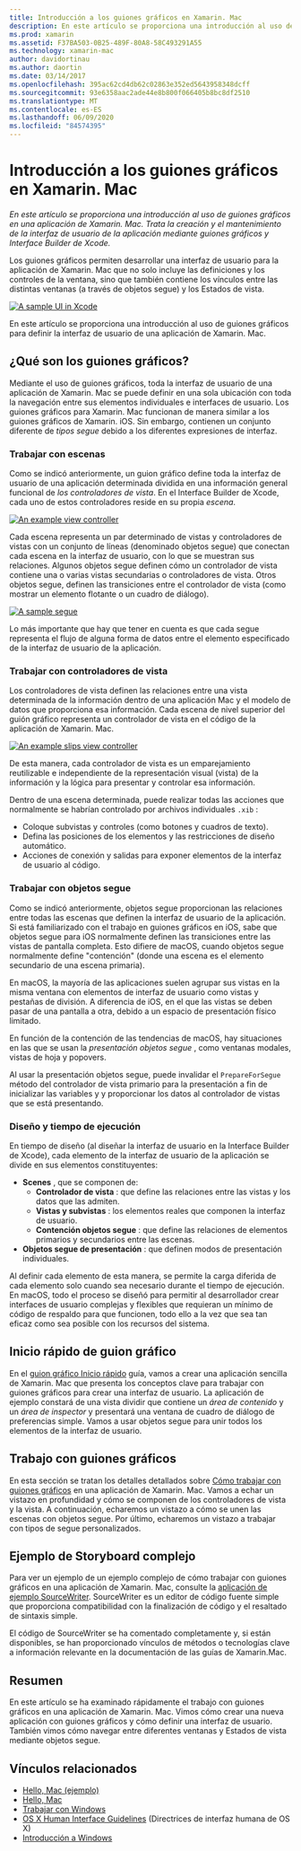 ```yaml
---
title: Introducción a los guiones gráficos en Xamarin. Mac
description: En este artículo se proporciona una introducción al uso de guiones gráficos en una aplicación de Xamarin. Mac. En él, se describe cómo crear y mantener la interfaz de usuario de la aplicación mediante guiones gráficos e Interface Builder de Xcode.
ms.prod: xamarin
ms.assetid: F37BA503-0B25-489F-80A8-58C493291A55
ms.technology: xamarin-mac
author: davidortinau
ms.author: daortin
ms.date: 03/14/2017
ms.openlocfilehash: 395ac62cd4db62c02863e352ed5643958348dcff
ms.sourcegitcommit: 93e6358aac2ade44e8b800f066405b8bc8df2510
ms.translationtype: MT
ms.contentlocale: es-ES
ms.lasthandoff: 06/09/2020
ms.locfileid: "84574395"
---
```

# <a name="introduction-to-storyboards-in-xamarinmac"></a>Introducción a los guiones gráficos en Xamarin. Mac

_En este artículo se proporciona una introducción al uso de guiones gráficos en una aplicación de Xamarin. Mac. Trata la creación y el mantenimiento de la interfaz de usuario de la aplicación mediante guiones gráficos y Interface Builder de Xcode._

Los guiones gráficos permiten desarrollar una interfaz de usuario para la aplicación de Xamarin. Mac que no solo incluye las definiciones y los controles de la ventana, sino que también contiene los vínculos entre las distintas ventanas (a través de objetos segue) y los Estados de vista.

[![](images/intro01.png "A sample UI in Xcode")](images/intro01.png#lightbox)

En este artículo se proporciona una introducción al uso de guiones gráficos para definir la interfaz de usuario de una aplicación de Xamarin. Mac.

<a name="What-are-Storyboards"></a>

## <a name="what-are-storyboards"></a>¿Qué son los guiones gráficos?

Mediante el uso de guiones gráficos, toda la interfaz de usuario de una aplicación de Xamarin. Mac se puede definir en una sola ubicación con toda la navegación entre sus elementos individuales e interfaces de usuario. Los guiones gráficos para Xamarin. Mac funcionan de manera similar a los guiones gráficos de Xamarin. iOS. Sin embargo, contienen un conjunto diferente de _tipos segue_ debido a los diferentes expresiones de interfaz.

<a name="Working-with-Scenes"></a>

### <a name="working-with-scenes"></a>Trabajar con escenas

Como se indicó anteriormente, un guion gráfico define toda la interfaz de usuario de una aplicación determinada dividida en una información general funcional de _los controladores de vista_. En el Interface Builder de Xcode, cada uno de estos controladores reside en su propia _escena_.

[![](images/intro02.png "An example view controller")](images/intro02.png#lightbox)

Cada escena representa un par determinado de vistas y controladores de vistas con un conjunto de líneas (denominado objetos segue) que conectan cada escena en la interfaz de usuario, con lo que se muestran sus relaciones. Algunos objetos segue definen cómo un controlador de vista contiene una o varias vistas secundarias o controladores de vista. Otros objetos segue, definen las transiciones entre el controlador de vista (como mostrar un elemento flotante o un cuadro de diálogo). 

[![](images/intro03.png "A sample segue")](images/intro03.png#lightbox)

Lo más importante que hay que tener en cuenta es que cada segue representa el flujo de alguna forma de datos entre el elemento especificado de la interfaz de usuario de la aplicación.

<a name="Working-with-View-Controllers"></a>

### <a name="working-with-view-controllers"></a>Trabajar con controladores de vista

Los controladores de vista definen las relaciones entre una vista determinada de la información dentro de una aplicación Mac y el modelo de datos que proporciona esa información. Cada escena de nivel superior del guión gráfico representa un controlador de vista en el código de la aplicación de Xamarin. Mac.

[![](images/intro04.png "An example slips view controller")](images/intro04.png#lightbox)

De esta manera, cada controlador de vista es un emparejamiento reutilizable e independiente de la representación visual (vista) de la información y la lógica para presentar y controlar esa información.

Dentro de una escena determinada, puede realizar todas las acciones que normalmente se habrían controlado por archivos individuales `.xib` : 

- Coloque subvistas y controles (como botones y cuadros de texto).
- Defina las posiciones de los elementos y las restricciones de diseño automático.
- Acciones de conexión y salidas para exponer elementos de la interfaz de usuario al código.

<a name="Working-with-Segues"></a>

### <a name="working-with-segues"></a>Trabajar con objetos segue

Como se indicó anteriormente, objetos segue proporcionan las relaciones entre todas las escenas que definen la interfaz de usuario de la aplicación. Si está familiarizado con el trabajo en guiones gráficos en iOS, sabe que objetos segue para iOS normalmente definen las transiciones entre las vistas de pantalla completa. Esto difiere de macOS, cuando objetos segue normalmente define "contención" (donde una escena es el elemento secundario de una escena primaria).

En macOS, la mayoría de las aplicaciones suelen agrupar sus vistas en la misma ventana con elementos de interfaz de usuario como vistas y pestañas de división. A diferencia de iOS, en el que las vistas se deben pasar de una pantalla a otra, debido a un espacio de presentación físico limitado.

En función de la contención de las tendencias de macOS, hay situaciones en las que se usan la _presentación objetos segue_ , como ventanas modales, vistas de hoja y popovers.

Al usar la presentación objetos segue, puede invalidar el `PrepareForSegue` método del controlador de vista primario para la presentación a fin de inicializar las variables y y proporcionar los datos al controlador de vistas que se está presentando.

<a name="Design-and-Run-Times"></a>

### <a name="design-and-run-times"></a>Diseño y tiempo de ejecución

En tiempo de diseño (al diseñar la interfaz de usuario en la Interface Builder de Xcode), cada elemento de la interfaz de usuario de la aplicación se divide en sus elementos constituyentes:

- **Scenes** , que se componen de:
  - **Controlador de vista** : que define las relaciones entre las vistas y los datos que las admiten.
  - **Vistas y subvistas** : los elementos reales que componen la interfaz de usuario.
  - **Contención objetos segue** : que define las relaciones de elementos primarios y secundarios entre las escenas.
- **Objetos segue de presentación** : que definen modos de presentación individuales. 

Al definir cada elemento de esta manera, se permite la carga diferida de cada elemento solo cuando sea necesario durante el tiempo de ejecución. En macOS, todo el proceso se diseñó para permitir al desarrollador crear interfaces de usuario complejas y flexibles que requieran un mínimo de código de respaldo para que funcionen, todo ello a la vez que sea tan eficaz como sea posible con los recursos del sistema.

<a name="Storyboard-Quick-Start"></a>

## <a name="storyboard-quick-start"></a>Inicio rápido de guion gráfico

En el [guion gráfico Inicio rápido](~/mac/platform/storyboards/quickstart.md) guía, vamos a crear una aplicación sencilla de Xamarin. Mac que presenta los conceptos clave para trabajar con guiones gráficos para crear una interfaz de usuario. La aplicación de ejemplo constará de una vista dividir que contiene un _área de contenido_ y un _área de inspector_ y presentará una ventana de cuadro de diálogo de preferencias simple. Vamos a usar objetos segue para unir todos los elementos de la interfaz de usuario.

<a name="Working-with-Storyboards"></a>

## <a name="working-with-storyboards"></a>Trabajo con guiones gráficos

En esta sección se tratan los detalles detallados sobre [Cómo trabajar con guiones gráficos](~/mac/platform/storyboards/indepth.md) en una aplicación de Xamarin. Mac. Vamos a echar un vistazo en profundidad y cómo se componen de los controladores de vista y la vista. A continuación, echaremos un vistazo a cómo se unen las escenas con objetos segue. Por último, echaremos un vistazo a trabajar con tipos de segue personalizados. 

<a name="Complex-Storyboard-Example"></a>

## <a name="complex-storyboard-example"></a>Ejemplo de Storyboard complejo

Para ver un ejemplo de un ejemplo complejo de cómo trabajar con guiones gráficos en una aplicación de Xamarin. Mac, consulte la [aplicación de ejemplo SourceWriter](https://docs.microsoft.com/samples/xamarin/mac-samples/sourcewriter). SourceWriter es un editor de código fuente simple que proporciona compatibilidad con la finalización de código y el resaltado de sintaxis simple.

El código de SourceWriter se ha comentado completamente y, si están disponibles, se han proporcionado vínculos de métodos o tecnologías clave a información relevante en la documentación de las guías de Xamarin.Mac.

<a name="Summary"></a>

## <a name="summary"></a>Resumen

En este artículo se ha examinado rápidamente el trabajo con guiones gráficos en una aplicación de Xamarin. Mac. Vimos cómo crear una nueva aplicación con guiones gráficos y cómo definir una interfaz de usuario. También vimos cómo navegar entre diferentes ventanas y Estados de vista mediante objetos segue.

## <a name="related-links"></a>Vínculos relacionados

- [Hello, Mac (ejemplo)](https://docs.microsoft.com/samples/xamarin/mac-samples/hello-mac)
- [Hello, Mac](~/mac/get-started/hello-mac.md)
- [Trabajar con Windows](~/mac/user-interface/window.md)
- [OS X Human Interface Guidelines](https://developer.apple.com/library/mac/documentation/UserExperience/Conceptual/OSXHIGuidelines/) (Directrices de interfaz humana de OS X)
- [Introducción a Windows](https://developer.apple.com/library/mac/documentation/Cocoa/Conceptual/WinPanel/Introduction.html#//apple_ref/doc/uid/10000031-SW1)
